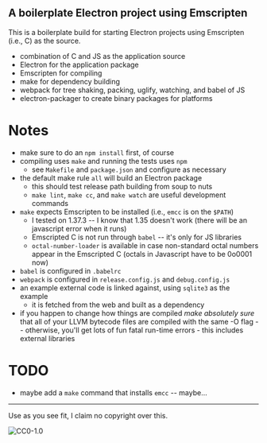 ## A boilerplate Electron project using Emscripten ##

This is a boilerplate build for starting Electron projects
using Emscripten (i.e., C) as the source.

- combination of C and JS as the application source
- Electron for the application package
- Emscripten for compiling
- make for dependency building
- webpack for tree shaking, packing, uglify, watching, and babel of JS 
- electron-packager to create binary packages for platforms

Notes
=====

- make sure to do an `npm install` first, of course
- compiling uses `make` and running the tests uses `npm`
  - see `Makefile` and `package.json` and configure as necessary
- the default make rule `all` will build an Electron package
  - this should test release path building from soup to nuts
  - `make lint`, `make cc`, and `make watch` are useful development commands
- `make` expects Emscripten to be installed (i.e., `emcc` is on the `$PATH`)
  - I tested on 1.37.3 -- I know that 1.35 doesn't work (there will be an
    javascript error when it runs)
  - Emscripted C is not run through `babel` -- it's only for JS libraries
  - `octal-number-loader` is available in case non-standard octal numbers
    appear in the Emscripted C (octals in Javascript have to be 0o0001 now)
- `babel` is configured in `.babelrc`
- `webpack` is configured in `release.config.js` and `debug.config.js`
- an example external code is linked against, using `sqlite3` as the example 
  - it is fetched from the web and built as a dependency
- if you happen to change how things are compiled *make absolutely sure*
  that all of your LLVM bytecode files are compiled with the same -O flag --
  otherwise, you'll get lots of fun fatal run-time errors - this includes
  external libraries

TODO
====

- maybe add a `make` command that installs `emcc` -- maybe...

---

Use as you see fit, I claim no copyright over this.

![CC0-1.0](https://licensebuttons.net/p/zero/1.0/88x31.png)

